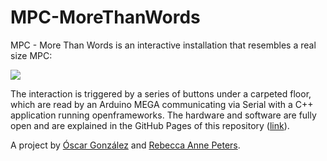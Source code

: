 # MPC-MoreThanWords

MPC - More Than Words is an interactive installation that resembles a real size MPC:

![](https://media.sweetwater.com/api/i/q-82__ha-ef88057df9da8b09__hmac-5a557b4c43bcd60c007c1fe6dc273c2e80ff9c5a/images/items/750/MPCStudioBk-large.jpg)

The interaction is triggered by a series of buttons under a carpeted floor, which are read by an Arduino MEGA communicating via Serial with a C++ application running openframeworks. The hardware and software are fully open and are explained in the GitHub Pages of this repository ([link](https://oscgonfer.github.io/MPC-MoreThanWords)).

A project by [Óscar González](http://fab.academany.org/2018/labs/barcelona/students/oscar-gonzalezfernandez/) and [Rebecca Anne Peters](http://rebeccaapeters.com/).